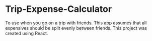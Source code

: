 # Trip-Expense-Calculator
To use when you go on a trip with friends. This app assumes that all expensives should be split evenly between friends. This project was created using React.

